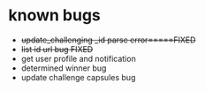 # known bugs

* ~~update_challenging _id parse error=====FIXED~~
* ~~list id url bug FIXED~~
* get user profile and notification
* determined winner bug
* update challenge capsules bug